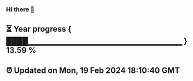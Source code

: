 ### Hi there 👋
⏳ Year progress { ████▁▁▁▁▁▁▁▁▁▁▁▁▁▁▁▁▁▁▁▁▁▁▁▁▁▁ } 13.59 %
---
⏰ Updated on Mon, 19 Feb 2024 18:10:40 GMT
---
